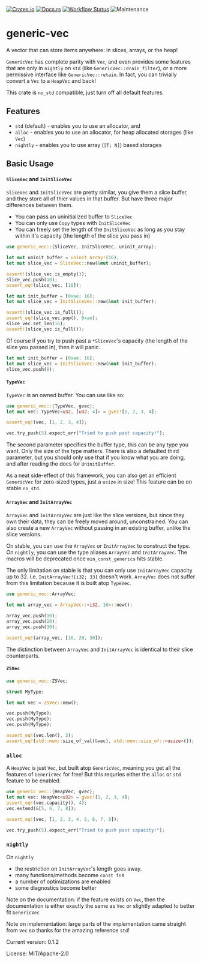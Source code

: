 [![Crates.io](https://img.shields.io/crates/v/generic-vec.svg)](https://crates.io/crates/generic-vec)
[![Docs.rs](https://docs.rs/generic-vec/badge.svg)](https://docs.rs/generic-vec)
[![Workflow Status](https://github.com/rustyyato/generic-vec/workflows/main/badge.svg)](https://github.com/rustyyato/generic-vec/actions?query=workflow%3A%22main%22)
![Maintenance](https://img.shields.io/badge/maintenance-activly--developed-brightgreen.svg)

# generic-vec

A vector that can store items anywhere: in slices, arrays, or the heap!

`GenericVec` has complete parity with `Vec`, and even provides some features
that are only in `nightly` on `std` (like `GenericVec::drain_filter`), or a more permissive
interface like `GenericVec::retain`. In fact, you can trivially convert a `Vec` to a
`HeapVec` and back!

This crate is `no_std` compatible, just turn off all default features.

## Features

* `std` (default) - enables you to use an allocator, and
* `alloc` - enables you to use an allocator, for heap allocated storages
    (like `Vec`)
* `nightly` - enables you to use array (`[T; N]`) based storages

## Basic Usage

#### `SliceVec` and `InitSliceVec`

`SliceVec` and `InitSliceVec` are pretty similar, you give them a slice
buffer, and they store all of thier values in that buffer. But have three major
differences between them.

* You can pass an uninitialized buffer to `SliceVec`
* You can only use `Copy` types with `InitSliceVec`
* You can freely set the length of the `InitSliceVec` as long as you stay
    within it's capacity (the length of the slice you pass in)

```rust
use generic_vec::{SliceVec, InitSliceVec, uninit_array};

let mut uninit_buffer = uninit_array!(16);
let mut slice_vec = SliceVec::new(&mut uninit_buffer);

assert!(slice_vec.is_empty());
slice_vec.push(10);
assert_eq!(slice_vec, [10]);
```

```rust
let mut init_buffer = [0xae; 16];
let mut slice_vec = InitSliceVec::new(&mut init_buffer);

assert!(slice_vec.is_full());
assert_eq!(slice_vec.pop(), 0xae);
slice_vec.set_len(16);
assert!(slice_vec.is_full());
```

Of course if you try to push past a `*SliceVec`'s capacity
(the length of the slice you passed in), then it will panic.

```rust
let mut init_buffer = [0xae; 16];
let mut slice_vec = InitSliceVec::new(&mut init_buffer);
slice_vec.push(0);
```

#### `TypeVec`

`TypeVec` is an owned buffer. You can use like so:

```rust
use generic_vec::{TypeVec, gvec};
let mut vec: TypeVec<u32, [u32; 4]> = gvec![1, 2, 3, 4];

assert_eq!(vec, [1, 2, 3, 4]);

vec.try_push(5).expect_err("Tried to push past capacity!");
```

The second parameter specifies the buffer type, this can be any type
you want. Only the size of the type matters. There is also a defaulted
third parameter, but you should only use that if you know what you are
doing, and after reading the docs for `UninitBuffer`.

As a neat side-effect of this framework, you can also get an efficient
`GenericVec` for zero-sized types, just a `usize` in size! This feature
can be on stable `no_std`.

#### `ArrayVec` and `InitArrayVec`

`ArrayVec` and `InitArrayVec`
are just like the slice versions, but since they own their data,
they can be freely moved around, unconstrained. You can also create
a new `ArrayVec` without passing in an existing buffer,
unlike the slice versions.

On stable, you can use the `ArrayVec` or
`InitArrayVec` to construct the type. On `nightly`,
you can use the type aliases `ArrayVec` and
`InitArrayVec`. The macros will be deprecated once
`min_const_generics` hits stable.

The only limitation on stable is that you can only use `InitArrayVec`
capacity up to 32. i.e. `InitArrayVec![i32; 33]` doesn't work. `ArrayVec` does not suffer
from this limitation because it is built atop `TypeVec`.

```rust
use generic_vec::ArrayVec;

let mut array_vec = ArrayVec::<i32, 16>::new();

array_vec.push(10);
array_vec.push(20);
array_vec.push(30);

assert_eq!(array_vec, [10, 20, 30]);
```

The distinction between `ArrayVec` and `InitArrayVec`
is identical to their slice counterparts.

#### `ZSVec`

```rust
use generic_vec::ZSVec;

struct MyType;

let mut vec = ZSVec::new();

vec.push(MyType);
vec.push(MyType);
vec.push(MyType);

assert_eq!(vec.len(), 3);
assert_eq!(std::mem::size_of_val(&vec), std::mem::size_of::<usize>());
```

### `alloc`

A `HeapVec` is just `Vec`, but built atop `GenericVec`,
meaning you get all the features of `GenericVec` for free! But this
requries either the `alloc` or `std` feature to be enabled.

```rust
use generic_vec::{HeapVec, gvec};
let mut vec: HeapVec<u32> = gvec![1, 2, 3, 4];
assert_eq!(vec.capacity(), 4);
vec.extend(&[5, 6, 7, 8]);

assert_eq!(vec, [1, 2, 3, 4, 5, 6, 7, 8]);

vec.try_push(5).expect_err("Tried to push past capacity!");
```

### `nightly`

On `nightly`
* the restriction on `InitArrayVec`'s length goes away.
* many functions/methods become `const fn`s
* a number of optimizations are enabled
* some diagnostics become better

Note on the documentation: if the feature exists on `Vec`, then the documentation
is either exactly the same as `Vec` or slightly adapted to better fit `GenericVec`

Note on implementation: large parts of the implementation came straight from `Vec`
so thanks for the amazing reference `std`!

Current version: 0.1.2

License: MIT/Apache-2.0
